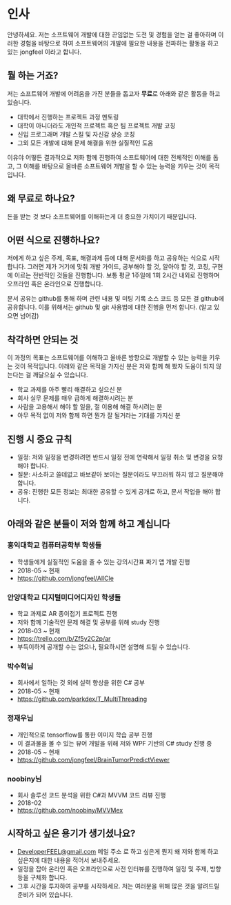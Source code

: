 # 인사

안녕하세요. 저는 소프트웨어 개발에 대한 끈임없는 도전 및 경험을 얻는 걸 좋아하며 이러한 경험을 바탕으로 하여 소프트웨어의 개발에 필요한 내용을 전파하는 활동을 하고 있는 jongfeel 이라고 합니다.

## 뭘 하는 거죠?

저는 소프트웨어 개발에 어려움을 가진 분들을 돕고자 **무료**로 아래와 같은 활동을 하고 있습니다.

- 대학에서 진행하는 프로젝트 과정 멘토링
- 대학이 아니더라도 개인적 프로젝트 혹은 팀 프로젝트 개발 코칭
- 신입 프로그래머 개발 스킬 및 자신감 상승 코칭
- 그외 모든 개발에 대해 문제 해결을 위한 실질적인 도움

이유야 어떻든 결과적으로 저화 함께 진행하여 소프트웨어에 대한 전체적인 이해를 돕고, 그 이해를 바탕으로 올바른 소프트웨어 개발을 할 수 있는 능력을 키우는 것이 목적입니다.

## 왜 무료로 하나요?

돈을 받는 것 보다 소프트웨어를 이해하는게 더 중요한 가치이기 때문입니다.

## 어떤 식으로 진행하나요?

저에게 하고 싶은 주제, 목표, 해결과제 등에 대해 문서화를 하고 공유하는 식으로 시작합니다.
그러면 제가 거기에 맞춰 개발 가이드, 공부해야 할 것, 알아야 할 것, 코칭, 구현에 이르는 전반적인 것들을 진행합니다.
보통 평균 1주일에 1회 2시간 내외로 진행하며 오프라인 혹은 온라인으로 진행합니다.

문서 공유는 github를 통해 하며 관련 내용 및 미팅 기록 소스 코드 등 모든 걸 github에 공유합니다.
이를 위해서는 github 및 git 사용법에 대한 진행을 먼저 합니다. (알고 있으면 넘어감)

## 착각하면 안되는 것

이 과정의 목표는 소프트웨어를 이해하고 올바른 방향으로 개발할 수 있는 능력을 키우는 것이 목적입니다.
아래와 같은 목적을 가지신 분은 저와 함께 해 봤자 도움이 되지 않는다는 걸 깨달으실 수 있습니다.

- 학교 과제를 아주 빨리 해결하고 싶으신 분
- 회사 실무 문제를 매우 급하게 해결하시려는 분
- 사람을 고용해서 해야 할 일을, 절 이용해 해결 하시려는 분
- 아무 목적 없이 저와 함께 하면 뭔가 잘 될거라는 기대를 가지신 분

## 진행 시 중요 규칙

- 일정: 저와 일정을 변경하려면 반드시 일정 전에 연락해서 일정 취소 및 변경을 요청해야 합니다.
- 질문: 사소하고 쓸데없고 바보같아 보이는 질문이라도 부끄러워 하지 않고 질문해야 합니다.
- 공유: 진행한 모든 정보는 최대한 공유할 수 있게 공개로 하고, 문서 작업을 해야 합니다.

## 아래와 같은 분들이 저와 함께 하고 계십니다

### 홍익대학교 컴퓨터공학부 학생들

- 학생들에게 실질적인 도움을 줄 수 있는 강의시간표 짜기 앱 개발 진행
- 2018-05 ~ 현재
- https://github.com/jongfeel/AllCle

### 안양대학교 디지털미디어디자인 학생들

- 학교 과제로 AR 종이접기 프로젝트 진행
- 저와 함께 기술적인 문제 해결 및 공부를 위해 study 진행
- 2018-03 ~ 현재
- https://trello.com/b/Zf5y2C2p/ar
- 부득이하게 공개할 수는 없으나, 필요하시면 설명해 드릴 수 있습니다.

### 박수혁님

- 회사에서 일하는 것 외에 실력 향상을 위한 C# 공부
- 2018-05 ~ 현재
- https://github.com/parkdex/T_MultiThreading

### 정재우님

- 개인적으로 tensorflow를 통한 이미지 학습 공부 진행
- 이 결과물을 볼 수 있는 뷰어 개발을 위해 저와 WPF 기반의 C# study 진행 중
- 2018-05 ~ 현재
- https://github.com/jongfeel/BrainTumorPredictViewer

### noobiny님

- 회사 솔루션 코드 분석을 위한 C#과 MVVM 코드 리뷰 진행
- 2018-02
- https://github.com/noobiny/MVVMex

## 시작하고 싶은 용기가 생기셨나요?

- DeveloperFEEL@gmail.com 메일 주소 로 하고 싶은게 뭔지 왜 저와 함께 하고 싶은지에 대한 내용을 적어서 보내주세요.
- 일정을 잡아 온라인 혹은 오프라인으로 사전 인터뷰를 진행하여 일정 및 주제, 방향등을 구체화 합니다.
- 그후 시간을 투자하여 공부를 시작하세요. 저는 여러분을 위해 많은 것을 알려드릴 준비가 되어 있습니다.